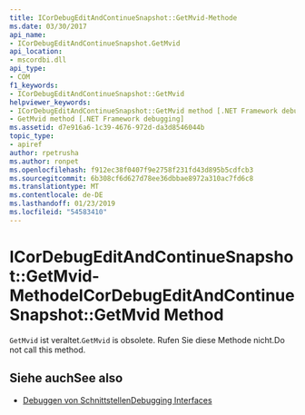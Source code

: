 ```yaml
---
title: ICorDebugEditAndContinueSnapshot::GetMvid-Methode
ms.date: 03/30/2017
api_name:
- ICorDebugEditAndContinueSnapshot.GetMvid
api_location:
- mscordbi.dll
api_type:
- COM
f1_keywords:
- ICorDebugEditAndContinueSnapshot::GetMvid
helpviewer_keywords:
- ICorDebugEditAndContinueSnapshot::GetMvid method [.NET Framework debugging]
- GetMvid method [.NET Framework debugging]
ms.assetid: d7e916a6-1c39-4676-972d-da3d8546044b
topic_type:
- apiref
author: rpetrusha
ms.author: ronpet
ms.openlocfilehash: f912ec38f0407f9e2758f231fd43d895b5cdfcb3
ms.sourcegitcommit: 6b308cf6d627d78ee36dbbae8972a310ac7fd6c8
ms.translationtype: MT
ms.contentlocale: de-DE
ms.lasthandoff: 01/23/2019
ms.locfileid: "54583410"
---
```

# <a name="icordebugeditandcontinuesnapshotgetmvid-method"></a><span data-ttu-id="164bb-102">ICorDebugEditAndContinueSnapshot::GetMvid-Methode</span><span class="sxs-lookup"><span data-stu-id="164bb-102">ICorDebugEditAndContinueSnapshot::GetMvid Method</span></span>
<span data-ttu-id="164bb-103">`GetMvid` ist veraltet.</span><span class="sxs-lookup"><span data-stu-id="164bb-103">`GetMvid` is obsolete.</span></span> <span data-ttu-id="164bb-104">Rufen Sie diese Methode nicht.</span><span class="sxs-lookup"><span data-stu-id="164bb-104">Do not call this method.</span></span>  
  
## <a name="see-also"></a><span data-ttu-id="164bb-105">Siehe auch</span><span class="sxs-lookup"><span data-stu-id="164bb-105">See also</span></span>
- [<span data-ttu-id="164bb-106">Debuggen von Schnittstellen</span><span class="sxs-lookup"><span data-stu-id="164bb-106">Debugging Interfaces</span></span>](../../../../docs/framework/unmanaged-api/debugging/debugging-interfaces.md)

